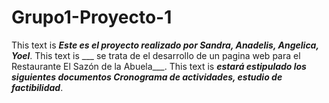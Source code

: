 # Grupo1-Proyecto-1
This text is ***Este es el proyecto realizado por Sandra, Anadelis, Angelica, Yoel***.
This text is ___ se trata de el desarrollo de un pagina web para el Restaurante El Sazón de la Abuela___.
This text is ___estará estipulado los siguientes documentos Cronograma de actividades, estudio de factibilidad___.
